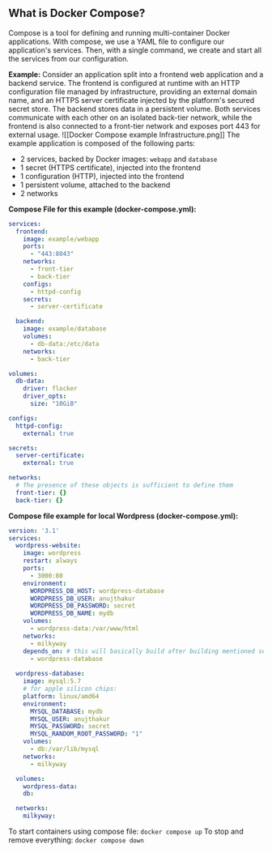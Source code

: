 ## What is Docker Compose?
Compose is a tool for defining and running multi-container Docker applications. With compose, we use a YAML file to configure our application's services. Then, with a single command, we create and start all the services from our configuration. 

**Example:** 
Consider an application split into a frontend web application and a backend service. The frontend is configured at runtime with an HTTP configuration file managed by infrastructure, providing an external domain name, and an HTTPS server certificate injected by the platform's secured secret store. The backend stores data in a persistent volume.
Both services communicate with each other on an isolated back-tier network, while the frontend is also connected to a front-tier network and exposes port 443 for external usage.
![[Docker Compose example Infrastructure.png]]
The example application is composed of the following parts:
- 2 services, backed by Docker images: `webapp` and `database`
- 1 secret (HTTPS certificate), injected into the frontend
- 1 configuration (HTTP), injected into the frontend
- 1 persistent volume, attached to the backend
- 2 networks

**Compose File for this example (docker-compose.yml):**
```YAML
services:
  frontend:
    image: example/webapp
    ports:
      - "443:8043"
    networks:
      - front-tier
      - back-tier
    configs:
      - httpd-config
    secrets:
      - server-certificate

  backend:
    image: example/database
    volumes:
      - db-data:/etc/data
    networks:
      - back-tier

volumes:
  db-data:
    driver: flocker
    driver_opts:
      size: "10GiB"

configs:
  httpd-config:
    external: true

secrets:
  server-certificate:
    external: true

networks:
  # The presence of these objects is sufficient to define them
  front-tier: {}
  back-tier: {}
```

**Compose file example for local Wordpress (docker-compose.yml):**
```YAML
version: '3.1'
services:
  wordpress-website:
	image: wordpress
	restart: always
	ports:
	  - 3000:80
	environment:
	  WORDPRESS_DB_HOST: wordpress-database
	  WORDPRESS_DB_USER: anujthakur
	  WORDPRESS_DB_PASSWORD: secret
	  WORDPRESS_DB_NAME: mydb
	volumes:
	  - wordpress-data:/var/www/html
	networks:
	  - milkyway
	depends_on: # this will basically build after building mentioned services
	  - wordpress-database
	  
  wordpress-database:
	image: mysql:5.7
	# for apple silicon chips:
	platform: linux/amd64
	environment:
	  MYSQL_DATABASE: mydb
	  MYSQL_USER: anujthakur
	  MYSQL_PASSWORD: secret
	  MYSQL_RANDOM_ROOT_PASSWORD: "1"
	volumes:
	  - db:/var/lib/mysql
	networks:
	  - milkyway

  volumes:
	wordpress-data:
	db:

  networks:
    milkyway:
```

To start containers using compose file:
`docker compose up`
To stop and remove everything:
`docker compose down`